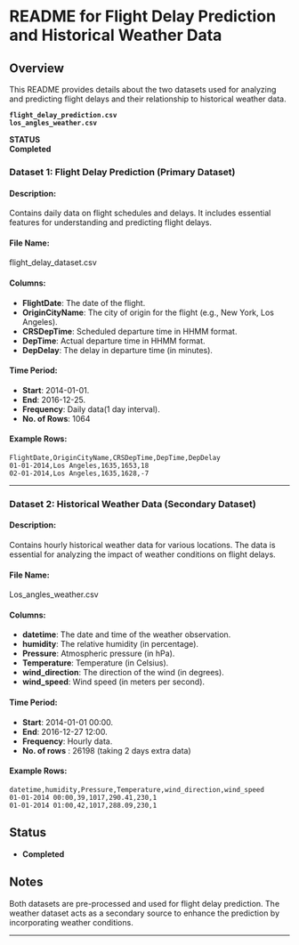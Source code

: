 
# README for Flight Delay Prediction and Historical Weather Data

## Overview

This README provides details about the two datasets used for analyzing and predicting flight delays and their relationship to historical weather data.

**`flight_delay_prediction.csv`**  
**`los_angles_weather.csv`**  

**STATUS**  
**Completed** 

### Dataset 1: Flight Delay Prediction (Primary Dataset)

#### Description:
Contains daily data on flight schedules and delays. It includes essential features for understanding and predicting flight delays.

#### File Name:
flight_delay_dataset.csv

#### Columns:
- **FlightDate**: The date of the flight.
- **OriginCityName**: The city of origin for the flight (e.g., New York, Los Angeles).
- **CRSDepTime**: Scheduled departure time in HHMM format.
- **DepTime**: Actual departure time in HHMM format.
- **DepDelay**: The delay in departure time (in minutes).

#### Time Period:
- **Start**: 2014-01-01.
- **End**: 2016-12-25.
- **Frequency**: Daily data(1 day interval).
- **No. of Rows**: 1064

#### Example Rows:

```plaintext 
FlightDate,OriginCityName,CRSDepTime,DepTime,DepDelay
01-01-2014,Los Angeles,1635,1653,18
02-01-2014,Los Angeles,1635,1628,-7
```

---

### Dataset 2: Historical Weather Data (Secondary Dataset)

#### Description:
Contains hourly historical weather data for various locations. The data is essential for analyzing the impact of weather conditions on flight delays.

#### File Name:
Los_angles_weather.csv

#### Columns:
- **datetime**: The date and time of the weather observation.
- **humidity**: The relative humidity (in percentage).
- **Pressure**: Atmospheric pressure (in hPa).
- **Temperature**: Temperature (in Celsius).
- **wind_direction**: The direction of the wind (in degrees).
- **wind_speed**: Wind speed (in meters per second).

#### Time Period:
- **Start**: 2014-01-01 00:00.
- **End**: 2016-12-27  12:00.
- **Frequency**: Hourly data.
- **No. of rows** : 26198 (taking 2 days extra data)

#### Example Rows:

```plaintext 
datetime,humidity,Pressure,Temperature,wind_direction,wind_speed
01-01-2014 00:00,39,1017,290.41,230,1
01-01-2014 01:00,42,1017,288.09,230,1
```

## Status
- **Completed**

## Notes
Both datasets are pre-processed and used for flight delay prediction. The weather dataset acts as a secondary source to enhance the prediction by incorporating weather conditions.

---